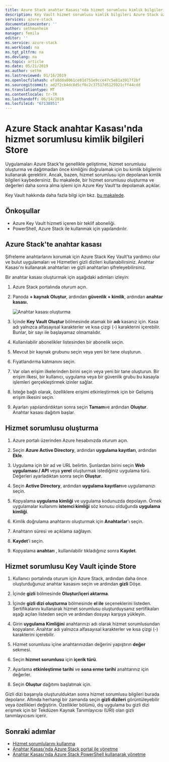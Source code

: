 ```yaml
---
title: Azure Stack anahtar Kasası'nda hizmet sorumlusu kimlik bilgileri Store | Microsoft Docs
description: Key Vault hizmet sorumlusu kimlik bilgileri Azure Stack üzerinde nasıl depoladı öğrenin
services: azure-stack
documentationcenter: ''
author: sethmanheim
manager: femila
editor: ''
ms.service: azure-stack
ms.workload: na
ms.tgt_pltfrm: na
ms.devlang: na
ms.topic: article
ms.date: 05/21/2019
ms.author: sethm
ms.lastreviewed: 01/16/2019
ms.openlocfilehash: efa8dda8061ce81d751e9cce47c5e81a3917f2bf
ms.sourcegitcommit: ad2f2cb4dc8d5cf0c2c37517d5125921cff44cdd
ms.translationtype: MT
ms.contentlocale: tr-TR
ms.lasthandoff: 06/14/2019
ms.locfileid: "67138851"
---
```

# <a name="store-service-principal-credentials-in-azure-stack-key-vault"></a>Azure Stack anahtar Kasası'nda hizmet sorumlusu kimlik bilgileri Store

Uygulamaları Azure Stack'te genellikle geliştirme, hizmet sorumlusu oluşturma ve dağıtmadan önce kimliğini doğrulamak için bu kimlik bilgilerini kullanarak gerektirir. Ancak, bazen, hizmet sorumlusu için depolanan kimlik bilgileri kaybedersiniz. Bu makalede, bir hizmet sorumlusu oluşturma ve değerleri daha sonra alma işlemi için Azure Key Vault'ta depolamak açıklar.

Key Vault hakkında daha fazla bilgi için bkz. [bu makalede](azure-stack-key-vault-intro.md).

## <a name="prerequisites"></a>Önkoşullar

- Azure Key Vault hizmeti içeren bir teklif aboneliği.
- PowerShell, Azure Stack ile kullanmak için yapılandırılır.

## <a name="key-vault-in-azure-stack"></a>Azure Stack'te anahtar kasası

Şifreleme anahtarlarını korumak için Azure Stack Key Vault'ta yardımcı olur ve bulut uygulamaları ve Hizmetleri gizli dizileri kullanabilirsiniz. Anahtar Kasası'nı kullanarak anahtarları ve gizli anahtarları şifreleyebilirsiniz.

Bir anahtar kasası oluşturmak için aşağıdaki adımları izleyin:

1. Azure Stack portalında oturum açın.

2. Panoda **+ kaynak Oluştur**, ardından **güvenlik + kimlik**, ardından **anahtar kasası.**

   ![Anahtar kasası oluşturma](media/azure-stack-key-vault-store-credentials/create-key-vault.png)

3. İçinde **Key Vault Oluştur** bölmesinde atamak bir **adı** kasanız için. Kasa adı yalnızca alfasayısal karakterler ve kısa çizgi (-) karakterini içerebilir. Bunlar, bir sayı ile başlayamaz olmamalıdır.

4. Kullanılabilir abonelikler listesinden bir abonelik seçin.

5. Mevcut bir kaynak grubunu seçin veya yeni bir tane oluşturun.

6. Fiyatlandırma katmanını seçin.

7. Var olan erişim ilkelerinden birini seçin veya yeni bir tane oluşturun. Bir erişim ilkesi, bir kullanıcı, uygulama veya bir güvenlik grubu bu kasayla işlemleri gerçekleştirmek izinler sağlar.

8. İsteğe bağlı olarak, özelliklere erişimi etkinleştirmek için bir Gelişmiş erişim ilkesini seçin.

9. Ayarları yapılandırdıktan sonra seçin **Tamam**ve ardından **Oluştur**. Anahtar kasası dağıtım başlar.

## <a name="create-a-service-principal"></a>Hizmet sorumlusu oluşturma

1. Azure portalı üzerinden Azure hesabınızda oturum açın.

2. Seçin **Azure Active Directory**, ardından **uygulama kayıtları**, ardından **Ekle**.

3. Uygulama için bir ad ve URL belirtin. Şunlardan birini seçin **Web uygulaması / API** veya **yerel** oluşturmak istediğiniz uygulama türü. Değerleri ayarladıktan sonra seçin **Oluştur**.

4. Seçin **Active Directory**, ardından **uygulama kayıtları**ve uygulamanızı seçin.

5. Kopyalama **uygulama kimliği** ve uygulama kodunuzda depolayın. Örnek uygulamalar kullanımı **istemci kimliği** söz konusu olduğunda **uygulama kimliği**.

6. Kimlik doğrulama anahtarını oluşturmak için **Anahtarlar**'ı seçin.

7. Anahtarın süresi ve açıklama sağlayın.

8. **Kaydet**’i seçin.

9. Kopyalama **anahtarı** , kullanılabilir tıkladığınız sonra **Kaydet**.

## <a name="store-the-service-principal-inside-key-vault"></a>Hizmet sorumlusu Key Vault içinde Store

1. Kullanıcı portalında oturum için Azure Stack, ardından daha önce oluşturduğunuz anahtar kasasını seçin ve ardından **gizli** Döşe.

2. İçinde **gizli** bölmesinde **Oluştur/içeri aktarma**.

3. İçinde **gizli dizi oluşturma** bölmesinde **el ile** seçeneklerini listeden. Sertifikalarını kullanarak hizmet sorumlusu oluşturduysanız sertifikaları aşağı açılan listeden seçin ve ardından dosyayı karşıya yükleyin.

4. Girin **uygulama Kimliğini** anahtarınızı adı olarak hizmet sorumlusundan kopyalanır. Anahtar adı yalnızca alfasayısal karakterler ve kısa çizgi (-) karakterini içerebilir.

5. Hizmet sorumlusu içine anahtarınızdan değerini yapıştırın **değer** sekmesi.

6. Seçin **hizmet sorumlusu** için **içerik türü**.

7. Ayarlama **etkinleştirme tarihi** ve **sona erme tarihi** anahtarınız için değerler.

8. Seçin **Oluştur** dağıtımı başlatmak için.

Gizli dizi başarıyla oluşturulduktan sonra hizmet sorumlusu bilgileri burada depolanır. Altında herhangi bir zamanda seçin **gizli dizileri** görüntüleyebilir veya özellikleri değiştirin. Özellikler bölümü, dış uygulama bu gizli dizi erişmek için bir Tekdüzen Kaynak Tanımlayıcısı (URI) olan gizli tanımlayıcısını içerir.

## <a name="next-steps"></a>Sonraki adımlar

- [Hizmet sorumlularını kullanma](azure-stack-create-service-principals.md)
- [Anahtar Kasası'nda Azure Stack portal ile yönetme](azure-stack-key-vault-manage-portal.md)  
- [Anahtar Kasası'nda Azure Stack PowerShell kullanarak yönetme](azure-stack-key-vault-manage-powershell.md)